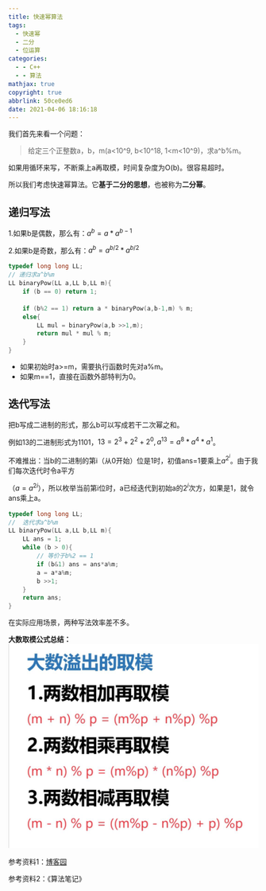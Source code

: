 ```yaml
---
title: 快速幂算法
tags:
  - 快速幂
  - 二分
  - 位运算
categories:
  - - C++
  - - 算法
mathjax: true
copyright: true
abbrlink: 50ce0ed6
date: 2021-04-06 18:16:18
---
```


我们首先来看一个问题：

> 给定三个正整数a，b，m(a<10^9, b<10^18, 1<m<10^9)，求a^b%m。

<!--more-->

如果用循环来写，不断乘上a再取模，时间复杂度为O(b)。很容易超时。

所以我们考虑快速幂算法。它**基于二分的思想**，也被称为**二分幂**。

## 递归写法

1.如果b是偶数，那么有：$a^b = a*a^{b-1}$

2.如果b是奇数，那么有：$a^b = a^{b/2}*a^{b/2}$

```C++
typedef long long LL;
// 递归求a^b%m
LL binaryPow(LL a,LL b,LL m){
    if (b == 0) return 1;

    if (b%2 == 1) return a * binaryPow(a,b-1,m) % m;
    else{
        LL mul = binaryPow(a,b >>1,m);
        return mul * mul % m;
    }
}
```

- 如果初始时a>=m，需要执行函数时先对a%m。
- 如果m==1，直接在函数外部特判为0。

## 迭代写法

把b写成二进制的形式，那么b可以写成若干二次幂之和。

例如13的二进制形式为1101，$13=2^3+2^2+2^0,a^{13}=a^8*a^4*a^1$。

不难推出：当b的二进制的第i（从0开始）位是1时，初值ans=1要乘上$a^{2{^i}}$。由于我们每次迭代时令a平方

（$a=a^{2i}$），所以枚举当前第i位时，a已经迭代到初始a的$2^i$次方，如果是1，就令ans乘上a。

```C++
typedef long long LL;
//  迭代求a^b%m
LL binaryPow(LL a,LL b,LL m){
    LL ans = 1;
    while (b > 0){
        // 等价于b%2 == 1
        if (b&1) ans = ans*a%m;
        a = a*a%m;
        b >>1;
    }
    return ans;
}
```

在实际应用场景，两种写法效率差不多。

**大数取模公式总结：**
![image-20210407222650012](快速幂算法/image-20210407222650012.png)

参考资料1：[博客园](https://www.cnblogs.com/llsq/p/5810262.html)

参考资料2：《算法笔记》